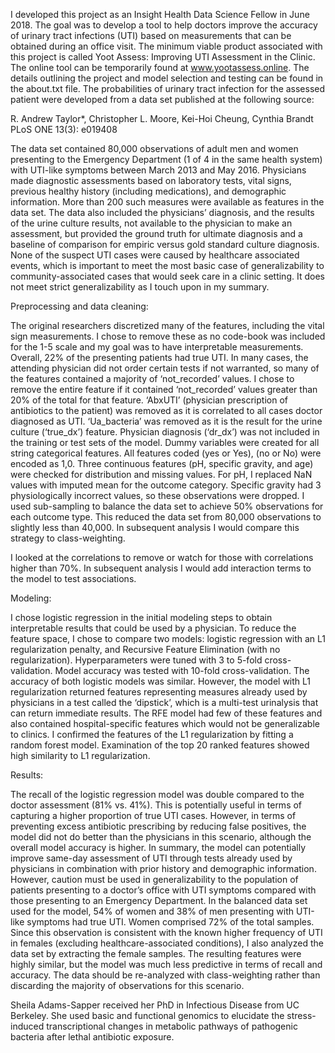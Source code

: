 I developed this project as an Insight Health Data Science Fellow in June 2018.  The goal was to develop a tool to help doctors improve the accuracy of urinary tract infections (UTI) based on measurements that can be obtained during an office visit.  The minimum viable product associated with this project is called Yoot Assess: Improving UTI Assessment in the Clinic.  The online tool can be temporarily found at www.yootassess.online.  The details outlining the project and model selection and testing can be found in the about.txt file.
The probabilities of urinary tract infection for the assessed patient were developed from a data set published at the following source:

R. Andrew Taylor*, Christopher L. Moore, Kei-Hoi Cheung, Cynthia Brandt
PLoS ONE 13(3): e019408

The data set contained 80,000 observations of adult men and women presenting to the Emergency Department (1 of 4 in the same health system) with UTI-like symptoms between March 2013 and May 2016.  Physicians made diagnostic assessments based on laboratory tests, vital signs, previous healthy history (including medications), and demographic information.  More than 200 such measures were available as features in the data set.  The data also included the physicians’ diagnosis, and the results of the urine culture results, not available to the physician to make an assessment, but provided the ground truth for ultimate diagnosis and a baseline of comparison for empiric versus gold standard culture diagnosis. None of the suspect UTI cases were caused by healthcare associated events, which is important to meet the most basic case of generalizability to community-associated cases that would seek care in a clinic setting.  It does not meet strict generalizability as I touch upon in my summary.

Preprocessing and data cleaning:

The original researchers discretized many of the features, including the vital sign measurements.  I chose to remove these as no code-book was included for the 1-5 scale and my goal was to have interpretable measurements.  Overall, 22% of the presenting patients had true UTI. In many cases, the attending physician did not order certain tests if not warranted, so many of the features contained a majority of ‘not_recorded’ values.  I chose to remove the entire feature if it contained ‘not_recorded’ values greater than 20% of the total for that feature.
‘AbxUTI’ (physician prescription of antibiotics to the patient) was removed as it is correlated to all cases doctor diagnosed as UTI. ‘Ua_bacteria’ was removed as it is the result for the urine culture (‘true_dx’) feature. Physician diagnosis (‘dr_dx’) was not included in the training or test sets of the model.
Dummy variables were created for all string categorical features. All features coded (yes or Yes), (no or No) were encoded as 1,0. 
Three continuous features (pH, specific gravity, and age) were checked for distribution and missing values.  For pH, I replaced NaN values with imputed mean for the outcome category. Specific gravity had 3 physiologically incorrect values, so these observations were dropped.
I used sub-sampling to balance the data set to achieve 50% observations for each outcome type.  This reduced the data set from 80,000 observations to slightly less than 40,000. In subsequent analysis I would compare this strategy to class-weighting.

I looked at the correlations to remove or watch for those with correlations higher than 70%.  In subsequent analysis I would add interaction terms to the model to test associations.

Modeling:

I chose logistic regression in the initial modeling steps to obtain interpretable results that could be used by a physician.  To reduce the feature space, I chose to compare two models: logistic regression with an L1 regularization penalty, and Recursive Feature Elimination (with no regularization).  Hyperparameters were tuned with 3 to 5-fold cross-validation. Model accuracy was tested with 10-fold cross-validation.
The accuracy of both logistic models was similar. However, the model with L1 regularization returned features representing measures already used by physicians in a test called the ‘dipstick’, which is a multi-test urinalysis that can return immediate results.  The RFE model had few of these features and also contained hospital-specific features which would not be generalizable to clinics.  I confirmed the features of the L1 regularization by fitting a random forest model. Examination of the top 20 ranked features showed high similarity to L1 regularization.

Results:

The recall of the logistic regression model was double compared to the doctor assessment (81% vs. 41%).  This is potentially useful in terms of capturing a higher proportion of true UTI cases.  However, in terms of preventing excess antibiotic prescribing by reducing false positives, the model did not do better than the physicians in this scenario, although the overall model accuracy is higher.
In summary, the model can potentially improve same-day assessment of UTI through tests already used by physicians in combination with prior history and demographic information.  However, caution must be used in generalizability to the population of patients presenting to a doctor’s office with UTI symptoms compared with those presenting to an Emergency Department.
In the balanced data set used for the model, 54% of women and 38% of men presenting with UTI-like symptoms had true UTI.  Women comprised 72% of the total samples. Since this observation is consistent with the known higher frequency of UTI in females (excluding healthcare-associated conditions), I also analyzed the data set by extracting the female samples.  The resulting features were highly similar, but the model was much less predictive in terms of recall and accuracy.  The data should be re-analyzed with class-weighting rather than discarding the majority of observations for this scenario.

Sheila Adams-Sapper received her PhD in Infectious Disease from UC Berkeley. She used basic and functional genomics to elucidate the stress-induced transcriptional changes in metabolic pathways of pathogenic bacteria after lethal antibiotic exposure. 




